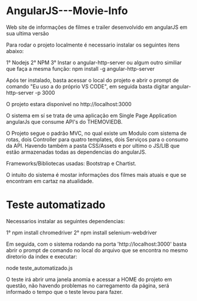 # AngularJS---Movie-Info
Web site de informações de filmes e trailer desenvolvido em angularJS em sua ultima versão

Para rodar o projeto localmente é necessario instalar os seguintes itens abaixo:

1° Nodejs
2° NPM
3° Instar o angular-http-server ou algum outro similiar que faça a mesma função:
npm install -g angular-http-server

Após ter instalado, basta acessar o local do projeto e abrir o prompt de comando "Eu uso a do próprio VS CODE", em seguida
basta digitar angular-http-server -p 3000

O projeto estara disponivel no http://localhost:3000

O sistema em sí se trata de uma aplicação em Single Page Application angularJs que consume API's do THEMOVIEDB.

O Projeto segue o padrão MVC, no qual existe um Modulo com sistema de rotas, dois Controller para quatro templates, dois Serviços para o consumo da API.
Havendo também a pasta CSS/Assets e por ultimo o JS/LIB que estão armazenadas todas as dependencias do angularJS.

Frameworks/Bibliotecas usadas: Bootstrap e Chartist.

O intuito do sistema é mostar informações dos filmes mais atuais e que se encontram em cartaz na atualidade.


# Teste automatizado

Necessarios instalar as seguintes dependencias:

1° npm install chromedriver
2° npm install selenium-webdriver

Em seguida, com o sistema rodando na porta 'http://localhost:3000' basta abrir o prompt de comando no local do arquivo que se encontra no mesmo diretorio da index e executar:

node teste_automatizado.js

O teste irá abrir uma janela anomia e acessar a HOME do projeto em questão, não havendo problemas no carregamento da página, será informado o tempo que o teste levou para fazer.
